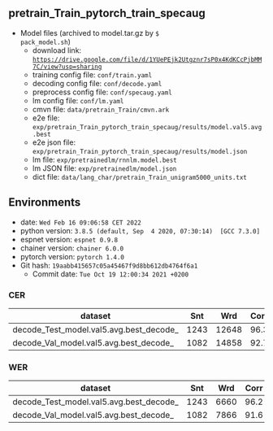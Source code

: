 ## pretrain_Train_pytorch_train_specaug

* Model files (archived to model.tar.gz by <code>$ pack_model.sh</code>)
  - download link: <code>https://drive.google.com/file/d/1YUePEjk2Utgznr7sP0x4KdKCcPjbMM7C/view?usp=sharing</code>
  - training config file: <code>conf/train.yaml</code>
  - decoding config file: <code>conf/decode.yaml</code>
  - preprocess config file: <code>conf/specaug.yaml</code>
  - lm config file: <code>conf/lm.yaml</code> 
  - cmvn file: <code>data/pretrain_Train/cmvn.ark</code>
  - e2e file: <code>exp/pretrain_Train_pytorch_train_specaug/results/model.val5.avg.best</code>
  - e2e json file: <code>exp/pretrain_Train_pytorch_train_specaug/results/model.json</code>
  - lm file: <code>exp/pretrainedlm/rnnlm.model.best</code>
  - lm JSON file: <code>exp/pretrainedlm/model.json</code>
  - dict file: <code>data/lang_char/pretrain_Train_unigram5000_units.txt</code>

## Environments
- date: `Wed Feb 16 09:06:58 CET 2022`
- python version: `3.8.5 (default, Sep  4 2020, 07:30:14)  [GCC 7.3.0]`
- espnet version: `espnet 0.9.8`
- chainer version: `chainer 6.0.0`
- pytorch version: `pytorch 1.4.0`
- Git hash: `19aabb415657c05a45467f9d8bb612db4764f6a1`
  - Commit date: `Tue Oct 19 12:00:34 2021 +0200`


### CER

|dataset|Snt|Wrd|Corr|Sub|Del|Ins|Err|S.Err|
|---|---|---|---|---|---|---|---|---|
|decode_Test_model.val5.avg.best_decode_|1243|12648|96.3|1.6|2.1|0.2|3.9|15.8| 
|decode_Val_model.val5.avg.best_decode_|1082|14858|92.7|3.2|4.1|0.9|8.2|38.2|

### WER

|dataset|Snt|Wrd|Corr|Sub|Del|Ins|Err|S.Err|
|---|---|---|---|---|---|---|---|---|
|decode_Test_model.val5.avg.best_decode_|1243|6660|96.2|2.1|1.7|0.4|4.2|15.7|
|decode_Val_model.val5.avg.best_decode_|1082|7866|91.6|4.7|3.7|1.0|9.4|38.2|
